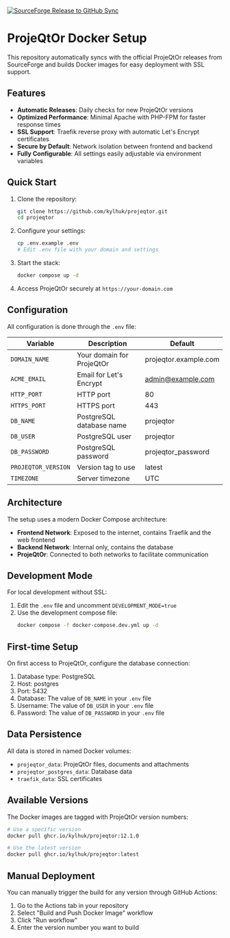 [![SourceForge Release to GitHub Sync](https://github.com/kylhuk/ProjeQtOr/actions/workflows/get_release.yml/badge.svg)](https://github.com/kylhuk/ProjeQtOr/actions/workflows/get_release.yml)

# ProjeQtOr Docker Setup

This repository automatically syncs with the official ProjeQtOr releases from SourceForge and builds Docker images for easy deployment with SSL support.

## Features

- **Automatic Releases**: Daily checks for new ProjeQtOr versions
- **Optimized Performance**: Minimal Apache with PHP-FPM for faster response times
- **SSL Support**: Traefik reverse proxy with automatic Let's Encrypt certificates
- **Secure by Default**: Network isolation between frontend and backend
- **Fully Configurable**: All settings easily adjustable via environment variables

## Quick Start

1. Clone the repository:
   ```bash
   git clone https://github.com/kylhuk/projeqtor.git
   cd projeqtor
   ```

2. Configure your settings:
   ```bash
   cp .env.example .env
   # Edit .env file with your domain and settings
   ```

3. Start the stack:
   ```bash
   docker compose up -d
   ```

4. Access ProjeQtOr securely at `https://your-domain.com`

## Configuration

All configuration is done through the `.env` file:

| Variable | Description | Default |
|----------|-------------|---------|
| `DOMAIN_NAME` | Your domain for ProjeQtOr | projeqtor.example.com |
| `ACME_EMAIL` | Email for Let's Encrypt | admin@example.com |
| `HTTP_PORT` | HTTP port | 80 |
| `HTTPS_PORT` | HTTPS port | 443 |
| `DB_NAME` | PostgreSQL database name | projeqtor |
| `DB_USER` | PostgreSQL user | projeqtor |
| `DB_PASSWORD` | PostgreSQL password | projeqtor_password |
| `PROJEQTOR_VERSION` | Version tag to use | latest |
| `TIMEZONE` | Server timezone | UTC |

## Architecture

The setup uses a modern Docker Compose architecture:

- **Frontend Network**: Exposed to the internet, contains Traefik and the web frontend
- **Backend Network**: Internal only, contains the database
- **ProjeQtOr**: Connected to both networks to facilitate communication

## Development Mode

For local development without SSL:

1. Edit the `.env` file and uncomment `DEVELOPMENT_MODE=true`
2. Use the development compose file:
   ```bash
   docker compose -f docker-compose.dev.yml up -d
   ```

## First-time Setup

On first access to ProjeQtOr, configure the database connection:

1. Database type: PostgreSQL
2. Host: postgres
3. Port: 5432
4. Database: The value of `DB_NAME` in your `.env` file
5. Username: The value of `DB_USER` in your `.env` file
6. Password: The value of `DB_PASSWORD` in your `.env` file

## Data Persistence

All data is stored in named Docker volumes:
- `projeqtor_data`: ProjeQtOr files, documents and attachments
- `projeqtor_postgres_data`: Database data
- `traefik_data`: SSL certificates

## Available Versions

The Docker images are tagged with ProjeQtOr version numbers:

```bash
# Use a specific version
docker pull ghcr.io/kylhuk/projeqtor:12.1.0

# Use the latest version
docker pull ghcr.io/kylhuk/projeqtor:latest
```

## Manual Deployment

You can manually trigger the build for any version through GitHub Actions:

1. Go to the Actions tab in your repository
2. Select "Build and Push Docker Image" workflow
3. Click "Run workflow"
4. Enter the version number you want to build

